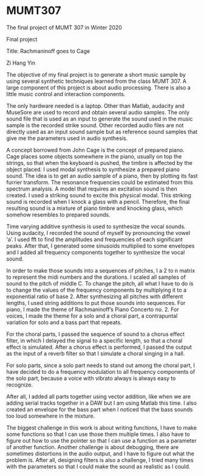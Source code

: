 # MUMT307
The final project of MUMT 307 in Winter 2020

Final project

Title: Rachmaninoff goes to Cage

Zi Hang Yin

The objective of my final project is to generate a short music sample by using several synthetic techniques learned from the class MUMT 307. A large component of this project is about audio processing. There is also a little music control and interaction components. 

The only hardware needed is a laptop. Other than Matlab, audacity and MuseSore are used to record and obtain several audio samples. The only sound file that is used as an input to generate the sound used in the music sample is the recorded strike sound. Other recorded audio files are not directly used as an input sound sample but as reference sound samples that give me the parameters used in audio synthesis. 

A concept borrowed from John Cage is the concept of prepared piano. Cage places some objects somewhere in the piano, usually on top the strings, so that when the keyboard is pushed, the timbre is affected by the object placed. I used modal synthesis to synthesize a prepared piano sound. The idea is to get an audio sample of a piano, then by plotting its fast furrier transform. The resonance frequencies could be estimated from this spectrum analysis. A model that requires an excitation sound is then created. I used a striking sound to excite this physical modal. This striking sound is recorded when I knock a glass with a pencil. Therefore, the final resulting sound is a mixture of piano timbre and knocking glass, which somehow resembles to prepared sounds.

Time varying additive synthesis is used to synthesize the vocal sounds. Using audacity, I recorded the sound of myself by pronouncing the vowel ‘a’. I used fft to find the amplitudes and frequencies of each significant peaks. After that, I generated some sinusoids multiplied to some envelopes and I added all frequency components together to synthesize the vocal sound. 

In order to make those sounds into a sequences of pitches, I a 2 to n matrix to represent the midi numbers and the durations. I scaled all samples of sound to the pitch of middle C. To change the pitch, all what I have to do is to change the values of the frequency components by multiplying it to a exponential ratio of base 2. After synthesizing all pitches with different lengths, I used string additions to put those sounds into sequences. For piano, I made the theme of Rachmaninoff’s Piano Concerto no. 2. For voices, I made the theme for a solo and a choral part, a contrapuntal variation for solo and a bass part that repeats. 

For the choral parts, I passed the sequence of sound to a chorus effect filter, in which I delayed the signal to a specific length, so that a choral effect is simulated. After a chorus effect is performed, I passed the output as the input of a reverb filter so that I simulate a choral singing in a hall.

For solo parts, since a solo part needs to stand out among the choral part, I have decided to do a frequency modulation to all frequency components of the solo part, because a voice with vibrato always is always easy to recognize. 

After all, I added all parts together using vector addition, like when we are adding serial tracks together in a DAW but I am using Matlab this time. I also created an envelope for the bass part when I noticed that the bass sounds too loud somewhere in the mixture. 

The biggest challenge in this work is about writing functions, I have to make some functions so that I can use those them multiple times. I also have to figure out how to use the pointer so that I can use a function as a parameter of another function. Another challenge is about debugging, there are sometimes distortions in the audio output, and I have to figure out what the problem is. After all, designing filters is also a challenge, I tried many times with the parameters so that I could make the sound as realistic as I could.


